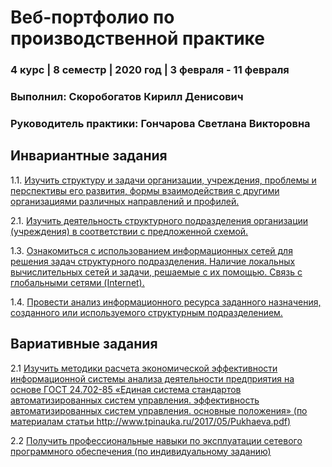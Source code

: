 # Веб-портфолио по производственной практике
### 4 курс | 8 семестр | 2020 год | 3 февраля - 11 февраля
### Выполнил: Скоробогатов Кирилл Денисович
### Руководитель практики: Гончарова Светлана Викторовна  


## Инвариантные задания
1.1. [Изучить структуру и задачи организации, учреждения, проблемы и перспективы его развития, формы взаимодействия с другими организациями различных направлений и профилей. ](https://github.com/Yalkinzsun/tech-pract/blob/master/1_1.docx) 

2.1. [Изучить деятельность структурного подразделения организации (учреждения) в соответствии с предложенной схемой.](https://github.com/Yalkinzsun/tech-pract/blob/master/1_2.docx) 

1.3. [Ознакомиться с использованием информационных сетей для решения задач структурного подразделения. Наличие локальных вычислительных сетей и задачи, решаемые с их помощью. Связь с глобальными сетями (Internet). ](https://github.com/Yalkinzsun/tech-pract/blob/master/1_3.docx)  

1.4. [Провести анализ информационного ресурса заданного назначения, созданного или используемого структурным подразделением. ](https://github.com/Yalkinzsun/tech-pract/blob/master/1_4.docx)  


## Вариативные задания
2.1 [Изучить методики расчета экономической эффективности информационной системы анализа деятельности предприятия на основе ГОСТ 24.702-85 «Единая система стандартов автоматизированных систем управления. эффективность автоматизированных систем управления. основные положения» (по материалам статьи http://www.tpinauka.ru/2017/05/Pukhaeva.pdf)](https://github.com/Yalkinzsun/tech-pract/blob/master/2_1.docx)  

2.2 [Получить профессиональные навыки по эксплуатации сетевого программного обеспечения (по индивидуальному заданию)](https://github.com/Yalkinzsun/tech-pract/blob/master/2_2.docx)  

